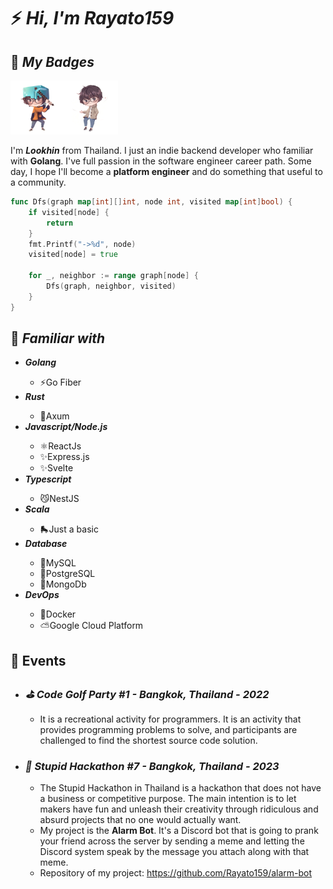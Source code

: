 <h1>⚡️ <i>Hi, I'm Rayato159</i></h1>

<h2>🎲 <i>My Badges</i></h2>

<img src="./img/rayato159-minecraft.png" width="86"><img src="./img/rayato159-sci.png" width="86">

<p>
  I'm <strong><i>Lookhin</i></strong> from Thailand. I just an indie backend developer who familiar with <strong>Golang</strong>. I've full passion in the software engineer career path. Some day, I hope I'll become a <strong>platform engineer</strong> and do something that useful to a community.
</p>

```go
func Dfs(graph map[int][]int, node int, visited map[int]bool) {
    if visited[node] {
        return
    }
    fmt.Printf("->%d", node)
    visited[node] = true

    for _, neighbor := range graph[node] {
        Dfs(graph, neighbor, visited)
    }
}
```

<h2>📑 <i>Familiar with</i></h2>
<ul>
  <li><strong><i>Golang</i></strong></li>
  <ul>
    <li>⚡Go Fiber</li>
  </ul>
  <li><strong><i>Rust</i></strong></li>
  <ul>
    <li>🦀Axum</li>
  </ul>
  <li><strong><i>Javascript/Node.js</i></strong></li>
  <ul>
    <li>⚛️ReactJs</li>
    <li>✨Express.js</li>
    <li>✨Svelte</li>
  </ul>
  <li><strong><i>Typescript</i></strong></li>
  <ul>
    <li>😼NestJS</li>
  </ul>
  <li><strong><i>Scala</i></strong></li>
  <ul>
    <li>🛼Just a basic</li>
  </ul>
  <li><strong><i>Database</i></strong></li>
  <ul>
    <li>🐬MySQL</li>
    <li>🐘PostgreSQL</li>
    <li>🍃MongoDb</li>
  </ul>
  <li><strong><i>DevOps</i></strong></li>
  <ul>
    <li>🐳Docker</li>
    <li>⛅Google Cloud Platform</li>
  </ul>
</ul>

<h2>🎉 Events</h2>
<ul>
  <li><h3><i>⛳ Code Golf Party #1 - Bangkok, Thailand - 2022</i></h3></li>
  <p></p>
  <ul>
    <li>
It is a recreational activity for programmers. It is an activity that provides programming problems to solve, and participants are challenged to find the shortest source code solution.</li>
  </ul>
  <li><h3><i>🫵 Stupid Hackathon #7 - Bangkok, Thailand - 2023</i></h3></li>
  <p></p>
  <ul>
    <li>
The Stupid Hackathon in Thailand is a hackathon that does not have a business or competitive purpose. The main intention is to let makers have fun and unleash their creativity through ridiculous and absurd projects that no one would actually want.</li>
    <li>My project is the <strong>Alarm Bot</strong>. It's a Discord bot that is going to prank your friend across the server by sending a meme and letting the Discord system speak by the message you attach along with that meme.</li>
    <li>Repository of my project: <a href="https://github.com/Rayato159/alarm-bot">https://github.com/Rayato159/alarm-bot</a></li>
  </ul>
</ul>
